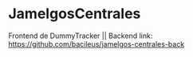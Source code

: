 # JamelgosCentrales
Frontend de DummyTracker ||
Backend link: https://github.com/bacileus/jamelgos-centrales-back
